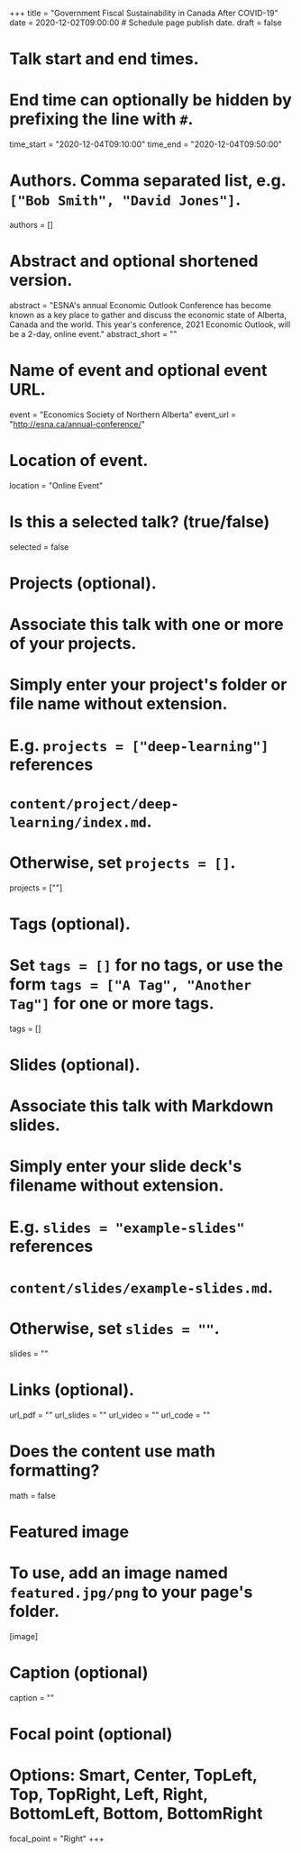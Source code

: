 +++
title = "Government Fiscal Sustainability in Canada After COVID-19"
date = 2020-12-02T09:00:00  # Schedule page publish date.
draft = false

# Talk start and end times.
#   End time can optionally be hidden by prefixing the line with `#`.
time_start = "2020-12-04T09:10:00"
time_end = "2020-12-04T09:50:00"

# Authors. Comma separated list, e.g. `["Bob Smith", "David Jones"]`.
authors = []

# Abstract and optional shortened version.
abstract = "ESNA's annual Economic Outlook Conference has become known as a key place to gather and discuss the economic state of Alberta, Canada and the world. This year's conference, 2021 Economic Outlook, will be a 2-day, online event."
abstract_short = ""

# Name of event and optional event URL.
event = "Economics Society of Northern Alberta"
event_url = "http://esna.ca/annual-conference/"

# Location of event.
location = "Online Event"

# Is this a selected talk? (true/false)
selected = false

# Projects (optional).
#   Associate this talk with one or more of your projects.
#   Simply enter your project's folder or file name without extension.
#   E.g. `projects = ["deep-learning"]` references 
#   `content/project/deep-learning/index.md`.
#   Otherwise, set `projects = []`.
projects = [""]

# Tags (optional).
#   Set `tags = []` for no tags, or use the form `tags = ["A Tag", "Another Tag"]` for one or more tags.
tags = []

# Slides (optional).
#   Associate this talk with Markdown slides.
#   Simply enter your slide deck's filename without extension.
#   E.g. `slides = "example-slides"` references 
#   `content/slides/example-slides.md`.
#   Otherwise, set `slides = ""`.
slides = ""

# Links (optional).
url_pdf = ""
url_slides = ""
url_video = ""
url_code = ""

# Does the content use math formatting?
math = false

# Featured image
# To use, add an image named `featured.jpg/png` to your page's folder. 
[image]
  # Caption (optional)
  caption = ""

  # Focal point (optional)
  # Options: Smart, Center, TopLeft, Top, TopRight, Left, Right, BottomLeft, Bottom, BottomRight
  focal_point = "Right"
+++


